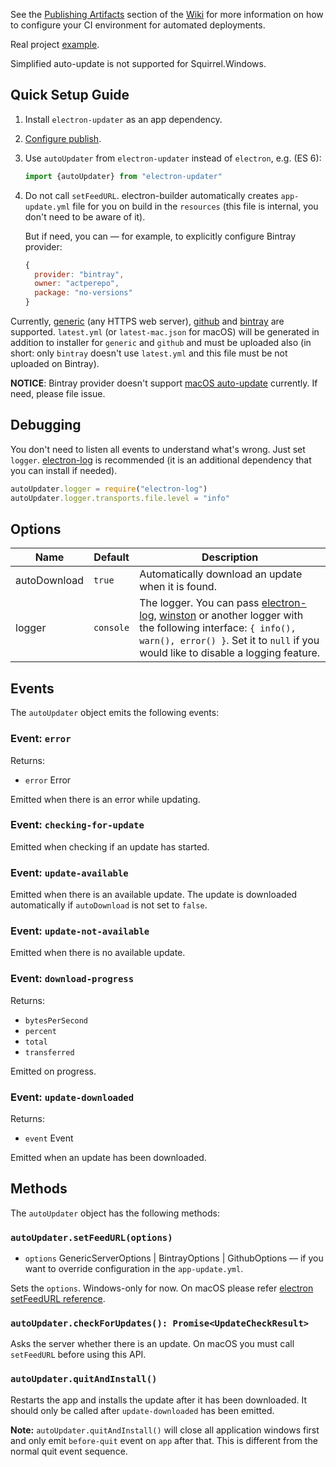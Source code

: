 See the [Publishing Artifacts](https://github.com/electron-userland/electron-builder/wiki/Publishing-Artifacts) section of the [Wiki](https://github.com/electron-userland/electron-builder/wiki) for more information on how to configure your CI environment for automated deployments.

Real project [example](https://github.com/develar/onshape-desktop-shell/blob/master/src/AppUpdater.ts).

Simplified auto-update is not supported for Squirrel.Windows.

## Quick Setup Guide

1. Install `electron-updater` as an app dependency.

2. [Configure publish](https://github.com/electron-userland/electron-builder/wiki/Publishing-Artifacts#PublishConfiguration).

3. Use `autoUpdater` from `electron-updater` instead of `electron`, e.g. (ES 6):

    ```js
    import {autoUpdater} from "electron-updater"
    ```    

4. Do not call `setFeedURL`. electron-builder automatically creates `app-update.yml` file for you on build in the `resources` (this file is internal, you don't need to be aware of it). 
   
   But if need, you can — for example, to explicitly configure Bintray provider: 
    ```js
    {
      provider: "bintray",
      owner: "actperepo",
      package: "no-versions"
    }
    ```

Currently, [generic](https://github.com/electron-userland/electron-builder/wiki/Publishing-Artifacts#GenericServerOptions) (any HTTPS web server), [github](https://github.com/electron-userland/electron-builder/wiki/Publishing-Artifacts#GithubOptions) and [bintray](https://github.com/electron-userland/electron-builder/wiki/Publishing-Artifacts#BintrayOptions) are supported.
`latest.yml` (or `latest-mac.json` for macOS) will be generated in addition to installer for `generic` and `github` and must be uploaded also (in short: only `bintray` doesn't use `latest.yml` and this file must be not uploaded on Bintray).

**NOTICE**: Bintray provider doesn't support [macOS auto-update](https://github.com/electron/electron/blob/master/docs/api/auto-updater.md#macos) currently. If need, please file issue.

## Debugging

You don't need to listen all events to understand what's wrong. Just set `logger`.
[electron-log](https://github.com/megahertz/electron-log) is recommended (it is an additional dependency that you can install if needed).

```js
autoUpdater.logger = require("electron-log")
autoUpdater.logger.transports.file.level = "info"
```

## Options

Name                | Default                 | Description
--------------------|-------------------------|------------
autoDownload        | `true`                  | Automatically download an update when it is found.
logger              | `console`               | The logger. You can pass [electron-log](https://github.com/megahertz/electron-log), [winston](https://github.com/winstonjs/winston) or another logger with the following interface: `{ info(), warn(), error() }`. Set it to `null` if you would like to disable a logging feature.

## Events

The `autoUpdater` object emits the following events:

### Event: `error`

Returns:

* `error` Error

Emitted when there is an error while updating.

### Event: `checking-for-update`

Emitted when checking if an update has started.

### Event: `update-available`

Emitted when there is an available update. The update is downloaded automatically if `autoDownload` is not set to `false`.

### Event: `update-not-available`

Emitted when there is no available update.

### Event: `download-progress`

Returns:

* `bytesPerSecond`
* `percent`
* `total`
* `transferred`

Emitted on progress.

### Event: `update-downloaded`

Returns:

* `event` Event

Emitted when an update has been downloaded.

## Methods

The `autoUpdater` object has the following methods:

### `autoUpdater.setFeedURL(options)`

* `options` GenericServerOptions | BintrayOptions | GithubOptions — if you want to override configuration in the `app-update.yml`.

Sets the `options`. Windows-only for now. On macOS please refer [electron setFeedURL reference](https://github.com/electron/electron/blob/master/docs/api/auto-updater.md#autoupdatersetfeedurlurl-requestheaders).

### `autoUpdater.checkForUpdates(): Promise<UpdateCheckResult>`

Asks the server whether there is an update. On macOS you must call `setFeedURL` before using this API.

### `autoUpdater.quitAndInstall()`

Restarts the app and installs the update after it has been downloaded. It
should only be called after `update-downloaded` has been emitted.

**Note:** `autoUpdater.quitAndInstall()` will close all application windows first and only emit `before-quit` event on `app` after that.
This is different from the normal quit event sequence.